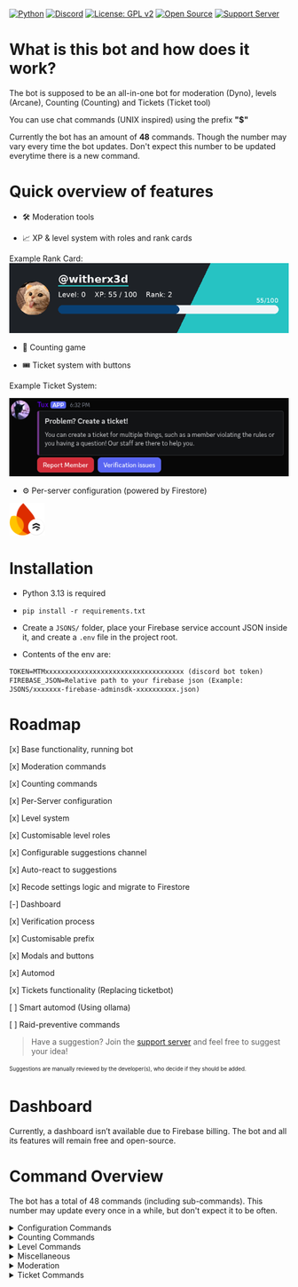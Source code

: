 [![Python](https://img.shields.io/badge/Python-3.13-blue?logo=python&logoColor=white)](https://www.python.org/downloads/release/python-3130/)
[![Discord](https://img.shields.io/badge/Discord-Bot-5865F2?logo=discord&logoColor=white)](https://discord.com/oauth2/authorize?client_id=1392608420556833030)
[![License: GPL v2](https://img.shields.io/badge/License-GPL_v2-green.svg)](./LICENSE)
[![Open Source](https://img.shields.io/badge/Open%20Source-%E2%9C%94-brightgreen)](https://github.com/watchmypizza/TuxBot/issues)
[![Support Server](https://img.shields.io/badge/Discord-Support%20Server-5865F2?logo=discord&logoColor=white)](https://discord.gg/eQ7FHcmHc9)

# What is this bot and how does it work?

The bot is supposed to be an all-in-one bot for moderation (Dyno), levels (Arcane), Counting (Counting) and Tickets (Ticket tool)

You can use chat commands (UNIX inspired) using the prefix **"$"**

Currently the bot has an amount of **48** commands. Though the number may vary every time the bot updates. Don't expect this number to be updated everytime there is a new command.

# Quick overview of features

- 🛠️ Moderation tools

- 📈 XP & level system with roles and rank cards

Example Rank Card: ![Example Rank Card](./example_rank_card.png "Example Rank Card")

- 🔢 Counting game

- 🎟️ Ticket system with buttons

Example Ticket System:

![Example Ticket System](./example_ticket_system.png "Example Ticket System")

- ⚙️ Per-server configuration (powered by Firestore)

<img src="./firebase-logo-vertical.png" alt="Firebase" width="64">

# Installation

- Python 3.13 is required

- `pip install -r requirements.txt`

- Create a `JSONS/` folder, place your Firebase service account JSON inside it, and create a `.env` file in the project root.

- Contents of the env are:

```
TOKEN=MTMxxxxxxxxxxxxxxxxxxxxxxxxxxxxxxxxxxx (discord bot token)
FIREBASE_JSON=Relative path to your firebase json (Example: JSONS/xxxxxxx-firebase-adminsdk-xxxxxxxxxx.json)
```

# Roadmap

[x] Base functionality, running bot

[x] Moderation commands

[x] Counting commands

[x] Per-Server configuration

[x] Level system

[x] Customisable level roles

[x] Configurable suggestions channel

[x] Auto-react to suggestions

[x] Recode settings logic and migrate to Firestore

[-] Dashboard

[x] Verification process

[x] Customisable prefix

[x] Modals and buttons

[x] Automod

[x] Tickets functionality (Replacing ticketbot)

[ ] Smart automod (Using ollama)

[ ] Raid-preventive commands

> Have a suggestion? Join the [support server](https://discord.gg/eQ7FHcmHc9) and feel free to suggest your idea!

<sub><sup>Suggestions are manually reviewed by the developer(s), who decide if they should be added.</sup></sub>

# Dashboard

Currently, a dashboard isn’t available due to Firebase billing. The bot and all its features will remain free and open-source.

# Command Overview

The bot has a total of 48 commands (including sub-commands). This number may update every once in a while, but don't expect it to be often.

<details>
<summary>Configuration Commands</summary>

- /configure levelroles →  Configure levelroles to add / remove them (you can add as many as you want)

- /configure logging →  Select a message logging channel

- /configure welcomer →  Select a channel like #welcome for welcome and goodbye messages

- /configure announcement →  Select a announcement channel for the $ wall command

- /configure modlogs →  Set a dedicated mod-logs channel to log moderation actions

- /configure botrole →  Set a role that is the bot role, members under this role will not be counted as members in the $ ls command

- /configure suggestions →  Configure a suggestions channel, so the bot can automatically react ✅ and ❌ to the suggestions.

- /configure verifiedrole →  Configure the role the bot should give a member after verifying successfully.

- /configure level_channel →  Configure the level channel to post level up announcements in.

- /configure resetprefix →  Reset the prefix to the default one.

- /configure prefix →  Set a custom prefix.

- /configure staff →  Set a custom staff role (needed for ticket system)

- /configure ticketlogs →  Set a custom ticket logs channel (needed for ticket system)

- (customprefix)newprefix →  Same as configuring a new prefix.

</details>

<details>
<summary>Counting Commands</summary>

- /counting configure →  Configure the counting aspect of the bot and tweak specific settings

- /counting reset →  Reset the current count

- /counting channel →  (mandatory) Select a dedicated counting channel (ex. #counting)

- /counting start →  Start counting in the counting channel

- /counting stop →  Stop / pause counting in the counting channel (This will not reset your count)
</details>

<details>
<summary>Level Commands</summary>

- /level show →  Show the level of yourself or from another user

- /level lock →  Lock a user's level and XP

- /level set →  Set the level/XP of a user

- /level exclude →  Exclude a channel from earning XP (ex. #counting, #spam)

- /level leaderboard →  Display the levelling leaderboard of your server
</details>

<details>
<summary>Miscellaneous</summary>

- $ ls →  Shows information about the server

- $ cat →  Open a file that is in the GitHub repo in read mode

- $ pwd →  Show the current path the bot is running on

- $ man <Command> →  Shows a description of the command

- $ wall <Message> →  Post a message to the announcement channel

- /latency →  Measure your latency to the bot

- /membercount →  Show the current membercount (this excludes the bot role aswell)

- /slash →  This is the first slash command added to the bot, it serves to get the active developer badge

- /suki →  A friend of mine suggested to add and name the command as is today, grabs a random cat image and sends a ephemeral

- /warnings →  Allows you to view your own warnings displayed as an ephemeral

- /verify →  Post the verification message.

</details>

<details>
<summary>Moderation</summary>

- $ rm -r(f) <User> --message <Reason> →  The option -rf bans a user, the option -r only kicks a user.

- $ clear →  Clear a specific amount of messages

- $ usermod -l <new username> <old username> →  Change the display name of a user

- /mute <User> <Duration> <Reason> →  Times a user out for a specified amount of time

- /warn <User> <Reason> →  Warns a user for the reason, also sends a DM to the user automatically

- /warnings <User> →  Shows the warnings for a user if they have any. (Looking at your own warnings does not require moderation privileges)

- /removewarn <User> <Number> →  Remove a warning from a user, you can view the number of warnings of a specific user by executing above command.

</details>

<details>
<summary>Ticket Commands</summary>

- /ticketsystem setup →  Sets the ticket system up and sends a embed in the current channel with the buttons

- /ticketsystem category →  Set a category for tickets to be created in.

- /ticketsystem close →  Archives the ticket.

</details>